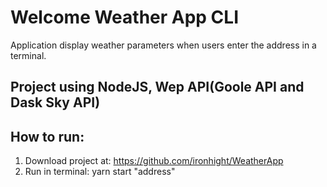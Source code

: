 # Welcome Weather App CLI

Application display weather parameters when users enter the address in a terminal.

## Project using NodeJS, Wep API(Goole API and Dask Sky API)

## How to run:

1. Download project at: https://github.com/ironhight/WeatherApp
2. Run in terminal: yarn start "address"
